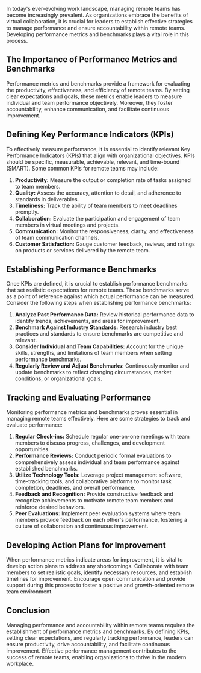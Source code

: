 
In today's ever-evolving work landscape, managing remote teams has become increasingly prevalent. As organizations embrace the benefits of virtual collaboration, it is crucial for leaders to establish effective strategies to manage performance and ensure accountability within remote teams. Developing performance metrics and benchmarks plays a vital role in this process.

The Importance of Performance Metrics and Benchmarks
----------------------------------------------------

Performance metrics and benchmarks provide a framework for evaluating the productivity, effectiveness, and efficiency of remote teams. By setting clear expectations and goals, these metrics enable leaders to measure individual and team performance objectively. Moreover, they foster accountability, enhance communication, and facilitate continuous improvement.

Defining Key Performance Indicators (KPIs)
------------------------------------------

To effectively measure performance, it is essential to identify relevant Key Performance Indicators (KPIs) that align with organizational objectives. KPIs should be specific, measurable, achievable, relevant, and time-bound (SMART). Some common KPIs for remote teams may include:

1. **Productivity:** Measure the output or completion rate of tasks assigned to team members.
2. **Quality:** Assess the accuracy, attention to detail, and adherence to standards in deliverables.
3. **Timeliness:** Track the ability of team members to meet deadlines promptly.
4. **Collaboration:** Evaluate the participation and engagement of team members in virtual meetings and projects.
5. **Communication:** Monitor the responsiveness, clarity, and effectiveness of team communication channels.
6. **Customer Satisfaction:** Gauge customer feedback, reviews, and ratings on products or services delivered by the remote team.

Establishing Performance Benchmarks
-----------------------------------

Once KPIs are defined, it is crucial to establish performance benchmarks that set realistic expectations for remote teams. These benchmarks serve as a point of reference against which actual performance can be measured. Consider the following steps when establishing performance benchmarks:

1. **Analyze Past Performance Data:** Review historical performance data to identify trends, achievements, and areas for improvement.
2. **Benchmark Against Industry Standards:** Research industry best practices and standards to ensure benchmarks are competitive and relevant.
3. **Consider Individual and Team Capabilities:** Account for the unique skills, strengths, and limitations of team members when setting performance benchmarks.
4. **Regularly Review and Adjust Benchmarks:** Continuously monitor and update benchmarks to reflect changing circumstances, market conditions, or organizational goals.

Tracking and Evaluating Performance
-----------------------------------

Monitoring performance metrics and benchmarks proves essential in managing remote teams effectively. Here are some strategies to track and evaluate performance:

1. **Regular Check-ins:** Schedule regular one-on-one meetings with team members to discuss progress, challenges, and development opportunities.
2. **Performance Reviews:** Conduct periodic formal evaluations to comprehensively assess individual and team performance against established benchmarks.
3. **Utilize Technology Tools:** Leverage project management software, time-tracking tools, and collaborative platforms to monitor task completion, deadlines, and overall performance.
4. **Feedback and Recognition:** Provide constructive feedback and recognize achievements to motivate remote team members and reinforce desired behaviors.
5. **Peer Evaluations:** Implement peer evaluation systems where team members provide feedback on each other's performance, fostering a culture of collaboration and continuous improvement.

Developing Action Plans for Improvement
---------------------------------------

When performance metrics indicate areas for improvement, it is vital to develop action plans to address any shortcomings. Collaborate with team members to set realistic goals, identify necessary resources, and establish timelines for improvement. Encourage open communication and provide support during this process to foster a positive and growth-oriented remote team environment.

Conclusion
----------

Managing performance and accountability within remote teams requires the establishment of performance metrics and benchmarks. By defining KPIs, setting clear expectations, and regularly tracking performance, leaders can ensure productivity, drive accountability, and facilitate continuous improvement. Effective performance management contributes to the success of remote teams, enabling organizations to thrive in the modern workplace.
